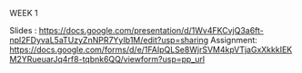 
WEEK 1

Slides : https://docs.google.com/presentation/d/1Wv4FKCvjQ3a6ft-npl2FDyvaL5aTUzyZnNPR7YyIb1M/edit?usp=sharing
Assignment: https://docs.google.com/forms/d/e/1FAIpQLSe8WjrSVM4kpVTjaGxXkkkIEKM2YRueuarJq4rf8-tqbnk6QQ/viewform?usp=pp_url
